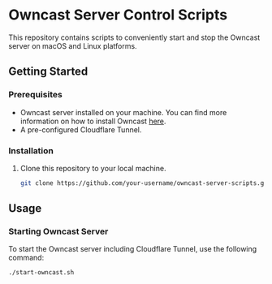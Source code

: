 # Owncast Server Control Scripts

This repository contains scripts to conveniently start and stop the Owncast server on macOS and Linux platforms.

## Getting Started

### Prerequisites

- Owncast server installed on your machine. You can find more information on how to install Owncast [here](https://owncast.online/docs/).
- A pre-configured Cloudflare Tunnel.

### Installation

1. Clone this repository to your local machine.

   ```bash
   git clone https://github.com/your-username/owncast-server-scripts.git

## Usage

### Starting Owncast Server

To start the Owncast server including Cloudflare Tunnel, use the following command:

```bash
./start-owncast.sh
